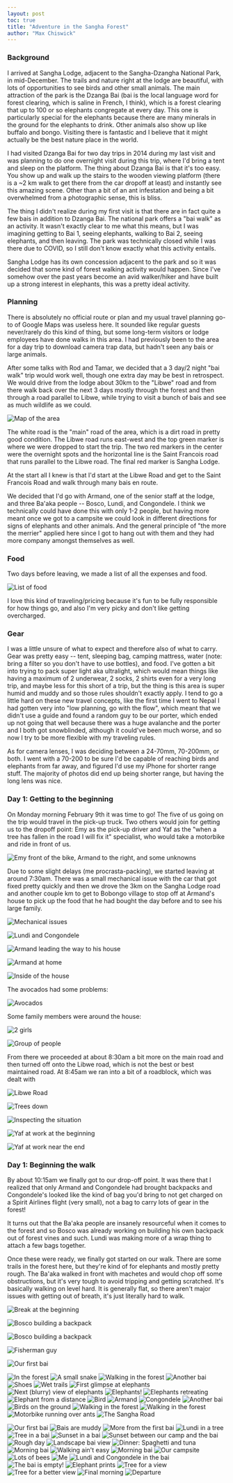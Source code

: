 ```yaml
---
layout: post
toc: true
title: "Adventure in the Sangha Forest"
author: "Max Chiswick"
---
```


### Background
I arrived at Sangha Lodge, adjacent to the Sangha-Dzangha National Park, in mid-December. The trails and nature right at the lodge are beautiful, with lots of opportunities to see birds and other small animals. The main attraction of the park is the Dzanga Bai (bai is the local language word for forest clearing, which is saline in French, I think), which is a forest clearing that up to 100 or so elephants congregate at every day. This one is particularly special for the elephants because there are many minerals in the ground for the elephants to drink. Other animals also show up like buffalo and bongo. Visiting there is fantastic and I believe that it might actually be the best nature place in the world. 

I had visited Dzanga Bai for two day trips in 2014 during my last visit and was planning to do one overnight visit during this trip, where I'd bring a tent and sleep on the platform. The thing about Dzanga Bai is that it's too easy. You show up and walk up the stairs to the wooden viewing platform (there is a ~2 km walk to get there from the car dropoff at least) and instantly see this amazing scene. Other than a bit of an ant infestation and being a bit overwhelmed from a photographic sense, this is bliss. 

The thing I didn't realize during my first visit is that there are in fact quite a few bais in addition to Dzanga Bai. The national park offers a "bai walk" as an activity. It wasn't exactly clear to me what this means, but I was imagining getting to Bai 1, seeing elephants, walking to Bai 2, seeing elephants, and then leaving. The park was technically closed while I was there due to COVID, so I still don't know exactly what this activity entails. 

Sangha Lodge has its own concession adjacent to the park and so it was decided that some kind of forest walking activity would happen. Since I've somehow over the past years become an avid walker/hiker and have built up a strong interest in elephants, this was a pretty ideal activity. 

### Planning 
There is absolutely no official route or plan and my usual travel planning go-to of Google Maps was useless here. It sounded like regular guests never/rarely do this kind of thing, but some long-term visitors or lodge employees have done walks in this area. I had previously been to the area for a day trip to download camera trap data, but hadn't seen any bais or large animals. 

After some talks with Rod and Tamar, we decided that a 3 day/2 night "bai walk" trip would work well, though one extra day may be best in retrospect. We would drive from the lodge about 30km to the "Libwe" road and from there walk back over the next 3 days mostly through the forest and then through a road parallel to Libwe, while trying to visit a bunch of bais and see as much wildlife as we could. 

![Map of the area](../assets/sanghaforest/map-2.jpg)

The white road is the "main" road of the area, which is a dirt road in pretty good condition. The Libwe road runs east-west and the top green marker is where we were dropped to start the trip. The two red markers in the center were the overnight spots and the horizontal line is the Saint Francois road that runs parallel to the Libwe road. The final red marker is Sangha Lodge. 

At the start all I knew is that I'd start at the Libwe Road and get to the Saint Francois Road and walk through many bais en route. 

We decided that I'd go with Armand, one of the senior staff at the lodge, and three Ba'aka people -- Bosco, Lundi, and Congondele. I think we technically could have done this with only 1-2 people, but having more meant once we got to a campsite we could look in different directions for signs of elephants and other animals. And the general principle of "the more the merrier" applied here since I got to hang out with them and they had more company amongst themselves as well. 

### Food
Two days before leaving, we made a list of all the expenses and food.

![List of food](../assets/sanghaforest/food-2.jpg)

I love this kind of traveling/pricing because it's fun to be fully responsible for how things go, and also I'm very picky and don't like getting overcharged. 

### Gear
I was a little unsure of what to expect and therefore also of what to carry. Gear was pretty easy -- tent, sleeping bag, camping mattress, water (note: bring a filter so you don't have to use bottles), and food. I've gotten a bit into trying to pack super light aka ultralight, which would mean things like having a maximum of 2 underwear, 2 socks, 2 shirts even for a very long trip, and maybe less for this short of a trip, but the thing is this area is super humid and muddy and so those rules shouldn't exactly apply. I tend to go a little hard on these new travel concepts, like the first time I went to Nepal I had gotten very into "low planning, go with the flow", which meant that we didn't use a guide and found a random guy to be our porter, which ended up not going that well because there was a huge avalanche and the porter and I both got snowblinded, although it could've been much worse, and so now I try to be more flexible with my traveling rules. 

As for camera lenses, I was deciding between a 24-70mm, 70-200mm, or both. I went with a 70-200 to be sure I'd be capable of reaching birds and elephants from far away, and figured I'd use my iPhone for shorter range stuff. The majority of photos did end up being shorter range, but having the long lens was nice. 

### Day 1: Getting to the beginning
On Monday morning February 9th it was time to go! The five of us going on the trip would travel in the pick-up truck. Two others would join for getting us to the dropoff point: Emy as the pick-up driver and Yaf as the "when a tree has fallen in the road I will fix it" specialist, who would take a motorbike and ride in front of us. 

![Emy front of the bike, Armand to the right, and some unknowns](../assets/sanghaforest/IMG_6315.jpg)

Due to some slight delays (me procrasta-packing), we started leaving at around 7:30am. There was a small mechanical issue with the car that got fixed pretty quickly and then we drove the 3km on the Sangha Lodge road and another couple km to get to Bobongo village to stop off at Armand's house to pick up the food that he had bought the day before and to see his large family. 

![Mechanical issues](../assets/sanghaforest/IMG_6317.jpg)

![Lundi and Congondele](../assets/sanghaforest/IMG_6318.jpg)

![Armand leading the way to his house](../assets/sanghaforest/IMG_6319.jpg)

![Armand at home](../assets/sanghaforest/DSC_6017.NEF-2.jpg)

![Inside of the house](../assets/sanghaforest/IMG_6322.jpg)

The avocados had some problems: 

![Avocados](../assets/sanghaforest/IMG_6320.jpg)

Some family members were around the house: 

![2 girls](../assets/sanghaforest/DSC_6020.NEF-2.jpg)

![Group of people](../assets/sanghaforest/DSC_6024.NEF-2.jpg)

From there we proceeded at about 8:30am a bit more on the main road and then turned off onto the Libwe road, which is not the best or best maintained road. At 8:45am we ran into a bit of a roadblock, which was dealt with 

![Libwe Road](../assets/sanghaforest/IMG_6323.jpg)

![Trees down](../assets/sanghaforest/DSC_6028.NEF-2.jpg)

![Inspecting the situation](../assets/sanghaforest/IMG_6324.jpg)

![Yaf at work at the beginning](../assets/sanghaforest/DSC_6034.NEF-2.jpg)

![Yaf at work near the end](../assets/sanghaforest/DSC_6053.NEF-2.jpg)

### Day 1: Beginning the walk
By about 10:15am we finally got to our drop-off point. It was there that I realized that only Armand and Congondele had brought backpacks and Congondele's looked like the kind of bag you'd bring to not get charged on a Spirit Airlines flight (very small), not a bag to carry lots of gear in the forest! 

It turns out that the Ba'aka people are insanely resourceful when it comes to the forest and so Bosco was already working on building his own backpack out of forest vines and such. Lundi was making more of a wrap thing to attach a few bags together. 

Once these were ready, we finally got started on our walk. There are some trails in the forest here, but they're kind of for elephants and mostly pretty rough. The Ba'aka walked in front with machetes and would chop off some obstructions, but it's very tough to avoid tripping and getting scratched. It's basically walking on level hard. It is generally flat, so there aren't major issues with getting out of breath, it's just literally hard to walk. 




![Break at the beginning](../assets/sanghaforest/IMG_6327.jpg)

![Bosco building a backpack](../assets/sanghaforest/DSC_6058.NEF-2.jpg)

![Bosco building a backpack](../assets/sanghaforest/DSC_6062.NEF-2.jpg)

![Fisherman guy](../assets/sanghaforest/DSC_6063.NEF-2.jpg)

![Our first bai](../assets/sanghaforest/DSC_6067.NEF-2.jpg)

![In the forest](../assets/sanghaforest/DSC_6073.NEF-2.jpg)
![A small snake](../assets/sanghaforest/DSC_6074.NEF-2.jpg)
![Walking in the forest](../assets/sanghaforest/DSC_6075.NEF-2.jpg)
![Another bai](../assets/sanghaforest/DSC_6078.NEF-2.jpg)
![Shoes](../assets/sanghaforest/DSC_6082.NEF-2.jpg)
![Wet trails](../assets/sanghaforest/DSC_6083.NEF-2.jpg)
![First glimpse at elephants](../assets/sanghaforest/DSC_6088.NEF-2.jpg)
![Next (blurry) view of elephants](../assets/sanghaforest/DSC_6097.NEF-2.jpg)
![Elephants!](../assets/sanghaforest/DSC_6102.NEF-2.jpg)
![Elephants retreating](../assets/sanghaforest/DSC_6105.NEF-2.jpg)
![Elephant from a distance](../assets/sanghaforest/DSC_6118.NEF-2.jpg)
![Bird](../assets/sanghaforest/DSC_6126.NEF-2.jpg)
![Armand](../assets/sanghaforest/DSC_6128.NEF-2.jpg)
![Congondele](../assets/sanghaforest/DSC_6129.NEF-2.jpg)
![Another bai](../assets/sanghaforest/DSC_6130.NEF-2.jpg)
![Birds on the ground](../assets/sanghaforest/DSC_6131.NEF-2.jpg)
![Walking in the forest](../assets/sanghaforest/DSC_6133.NEF-2.jpg)
![Walking in the forest](../assets/sanghaforest/DSC_6138.NEF-2.jpg)
![Motorbike running over ants](../assets/sanghaforest/DSC_6139.NEF-2.jpg)
![The Sangha Road](../assets/sanghaforest/DSC_6146.NEF-2.jpg)



![Our first bai](../assets/sanghaforest/IMG_6334.jpg)
![Bais are muddy](../assets/sanghaforest/IMG_6336.jpg)
![More from the first bai](../assets/sanghaforest/IMG_6341.jpg)
![Lundi in a tree](../assets/sanghaforest/IMG_6348.jpg)
![Tree in a bai](../assets/sanghaforest/IMG_6355.jpg)
![Sunset in a bai](../assets/sanghaforest/IMG_6357.jpg)
![Sunset between our camp and the bai](../assets/sanghaforest/IMG_6358.jpg)
![Rough day](../assets/sanghaforest/IMG_6359.jpg)
![Landscape bai view](../assets/sanghaforest/IMG_6360.jpg)
![Dinner: Spaghetti and tuna](../assets/sanghaforest/IMG_6362.jpg)
![Morning bai](../assets/sanghaforest/IMG_6365.jpg)
![Walking ain't easy](../assets/sanghaforest/IMG_6366.jpg)
![Morning bai](../assets/sanghaforest/IMG_6367.jpg)
![Our campsite](../assets/sanghaforest/IMG_6368.jpg)
![Lots of bees](../assets/sanghaforest/IMG_6370.jpg)
![Me](../assets/sanghaforest/IMG_6377.jpg)
![Lundi and Congondele in the bai](../assets/sanghaforest/IMG_6378.jpg)
![The bai is empty!](../assets/sanghaforest/IMG_6379.jpg)
![Elephant prints](../assets/sanghaforest/IMG_6383.jpg)
![Tree for a view](../assets/sanghaforest/IMG_6389.jpg)
![Tree for a better view](../assets/sanghaforest/IMG_6392.jpg)
![Final morning](../assets/sanghaforest/IMG_6395.jpg)
![Departure](../assets/sanghaforest/IMG_6399.jpg)